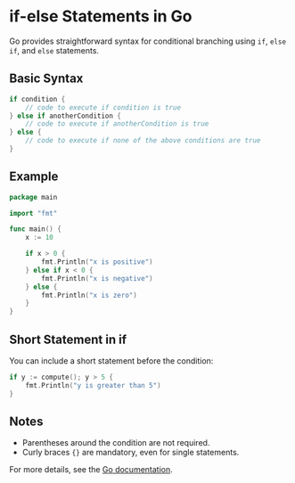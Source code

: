 # if-else Statements in Go

Go provides straightforward syntax for conditional branching using `if`, `else if`, and `else` statements.

## Basic Syntax

```go
if condition {
    // code to execute if condition is true
} else if anotherCondition {
    // code to execute if anotherCondition is true
} else {
    // code to execute if none of the above conditions are true
}
```

## Example

```go
package main

import "fmt"

func main() {
    x := 10

    if x > 0 {
        fmt.Println("x is positive")
    } else if x < 0 {
        fmt.Println("x is negative")
    } else {
        fmt.Println("x is zero")
    }
}
```

## Short Statement in if

You can include a short statement before the condition:

```go
if y := compute(); y > 5 {
    fmt.Println("y is greater than 5")
}
```

## Notes

- Parentheses around the condition are not required.
- Curly braces `{}` are mandatory, even for single statements.

For more details, see the [Go documentation](https://golang.org/doc/effective_go#control-structures).